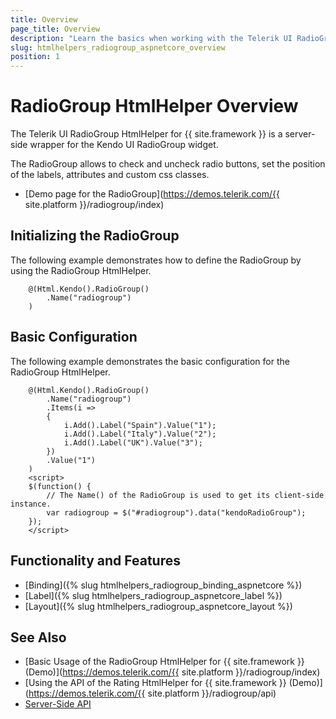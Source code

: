 ```yaml
---
title: Overview
page_title: Overview
description: "Learn the basics when working with the Telerik UI RadioGroup HtmlHelper for {{ site.framework }}."
slug: htmlhelpers_radiogroup_aspnetcore_overview
position: 1
---
```


# RadioGroup HtmlHelper Overview

The Telerik UI RadioGroup HtmlHelper for {{ site.framework }} is a server-side wrapper for the Kendo UI RadioGroup widget.

The RadioGroup allows to check and uncheck radio buttons, set the position of the labels, attributes and custom css classes.

* [Demo page for the RadioGroup](https://demos.telerik.com/{{ site.platform }}/radiogroup/index)

## Initializing the RadioGroup

The following example demonstrates how to define the RadioGroup by using the RadioGroup HtmlHelper.

```Razor
    @(Html.Kendo().RadioGroup()
        .Name("radiogroup")
    )
```

## Basic Configuration

The following example demonstrates the basic configuration for the RadioGroup HtmlHelper.

```Razor
    @(Html.Kendo().RadioGroup()
        .Name("radiogroup")
        .Items(i =>
        {
            i.Add().Label("Spain").Value("1");
            i.Add().Label("Italy").Value("2");
            i.Add().Label("UK").Value("3");
        })
        .Value("1")
    )
    <script>
    $(function() {
        // The Name() of the RadioGroup is used to get its client-side instance.
        var radiogroup = $("#radiogroup").data("kendoRadioGroup");
    });
    </script>
```

## Functionality and Features

* [Binding]({% slug htmlhelpers_radiogroup_binding_aspnetcore %})
* [Label]({% slug htmlhelpers_radiogroup_aspnetcore_label %})
* [Layout]({% slug htmlhelpers_radiogroup_aspnetcore_layout %})

## See Also

* [Basic Usage of the RadioGroup HtmlHelper for {{ site.framework }} (Demo)](https://demos.telerik.com/{{ site.platform }}/radiogroup/index)
* [Using the API of the Rating HtmlHelper for {{ site.framework }} (Demo)](https://demos.telerik.com/{{ site.platform }}/radiogroup/api)
* [Server-Side API](/api/radiogroup)
